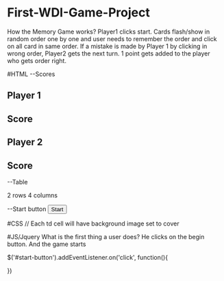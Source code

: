# First-WDI-Game-Project

How the Memory Game works?
Player1 clicks start. Cards flash/show in random order one by one and user needs to remember the order and click on all card in same order. If a mistake is made by Player 1 by clicking in wrong order, Player2 gets the next turn. 1 point gets added to the player who gets order right.

#HTML
--Scores
<h2>Player 1</h2>
<h2 id= 'player1score'>Score</h2>

<h2>Player 2</h2>
<h2 id= 'player2score'>Score</h2>

--Table
<table>
2 rows
4 columns

--Start button
<button type=”text” id='start-button'>Start</button>


#CSS
// Each td cell will have background image set to cover


#JS/Jquery
What is the first thing a user does?
He clicks on the begin button. And the game starts

$('#start-button').addEventListener.on('click', function(){

  })
